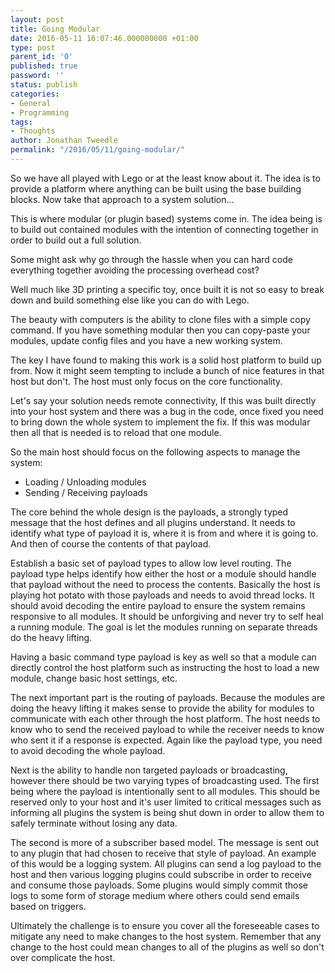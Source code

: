 ```yaml
---
layout: post
title: Going Modular
date: 2016-05-11 16:07:46.000000000 +01:00
type: post
parent_id: '0'
published: true
password: ''
status: publish
categories:
- General
- Programming
tags:
- Thoughts
author: Jonathan Tweedle
permalink: "/2016/05/11/going-modular/"
---
```

So we have all played with Lego or at the least know about it. The idea is to provide a platform where anything can be built using the base building blocks. Now take that approach to a system solution...

This is where modular (or plugin based) systems come in. The idea being is to build out contained modules with the intention of connecting together in order to build out a full solution.

Some might ask why go through the hassle when you can hard code everything together avoiding the processing overhead cost?

Well much like 3D printing a specific toy, once built it is not so easy to break down and build something else like you can do with Lego.

The beauty with computers is the ability to clone files with a simple copy command. If you have something modular then you can copy-paste your modules, update config files and you have a new working system.

The key I have found to making this work is a solid host platform to build up from. Now it might seem tempting to include a bunch of nice features in that host but don't. The host must only focus on the core functionality.

Let's say your solution needs remote connectivity, If this was built directly into your host system and there was a bug in the code, once fixed you need to bring down the whole system to implement the fix. If this was modular then all that is needed is to reload that one module.

So the main host should focus on the following aspects to manage the system:

* Loading / Unloading modules
* Sending / Receiving payloads

The core behind the whole design is the payloads, a strongly typed message that the host defines and all plugins understand. It needs to identify what type of payload it is, where it is from and where it is going to. And then of course the contents of that payload.

Establish a basic set of payload types to allow low level routing. The payload type helps identify how either the host or a module should handle that payload without the need to process the contents. Basically the host is playing hot potato with those payloads and needs to avoid thread locks. It should avoid decoding the entire payload to ensure the system remains responsive to all modules. It should be unforgiving and never try to self heal a running module. The goal is let the modules running on separate threads do the heavy lifting.

Having a basic command type payload is key as well so that a module can directly control the host platform such as instructing the host to load a new module, change basic host settings, etc.

The next important part is the routing of payloads. Because the modules are doing the heavy lifting it makes sense to provide the ability for modules to communicate with each other through the host platform. The host needs to know who to send the received payload to while the receiver needs to know who sent it if a response is expected. Again like the payload type, you need to avoid decoding the whole payload.

Next is the ability to handle non targeted payloads or broadcasting, however there should be two varying types of broadcasting used. The first being where the payload is intentionally sent to all modules. This should be reserved only to your host and it's user limited to critical messages such as informing all plugins the system is being shut down in order to allow them to safely terminate without losing any data.

The second is more of a subscriber based model. The message is sent out to any plugin that had chosen to receive that style of payload. An example of this would be a logging system. All plugins can send a log payload to the host and then various logging plugins could subscribe in order to receive and consume those payloads. Some plugins would simply commit those logs to some form of storage medium where others could send emails based on triggers.

Ultimately the challenge is to ensure you cover all the foreseeable cases to mitigate any need to make changes to the host system. Remember that any change to the host could mean changes to all of the plugins as well so don't over complicate the host.

